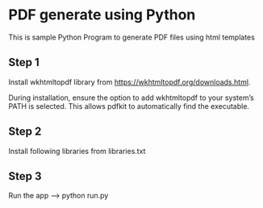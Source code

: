 
# PDF generate using Python

This is sample Python Program to generate PDF files using html templates


## Step 1

Install wkhtmltopdf library from https://wkhtmltopdf.org/downloads.html.

During installation, ensure the option to add wkhtmltopdf to your system’s PATH is selected. This allows pdfkit to automatically find the executable.



## Step 2

Install following libraries from libraries.txt

## Step 3

Run the app --> python run.py



